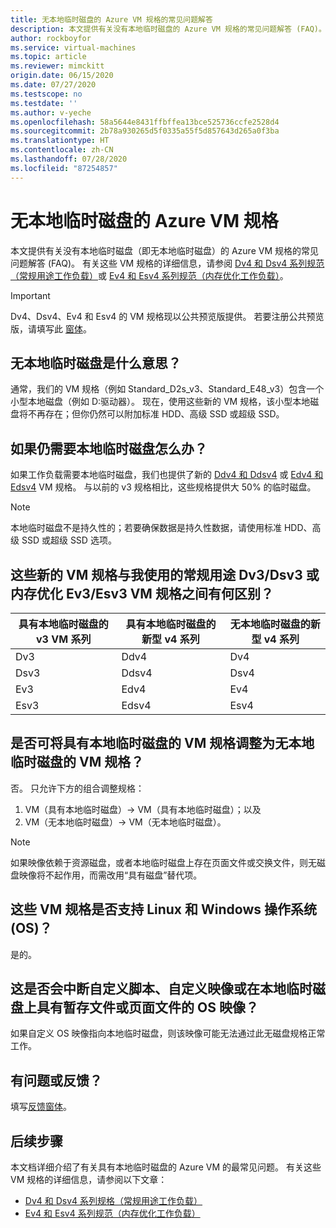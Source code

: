 ```yaml
---
title: 无本地临时磁盘的 Azure VM 规格的常见问题解答
description: 本文提供有关没有本地临时磁盘的 Azure VM 规格的常见问题解答 (FAQ)。
author: rockboyfor
ms.service: virtual-machines
ms.topic: article
ms.reviewer: mimckitt
origin.date: 06/15/2020
ms.date: 07/27/2020
ms.testscope: no
ms.testdate: ''
ms.author: v-yeche
ms.openlocfilehash: 58a5644e8431ffbffea13bce525736ccfe2528d4
ms.sourcegitcommit: 2b78a930265d5f0335a55f5d857643d265a0f3ba
ms.translationtype: HT
ms.contentlocale: zh-CN
ms.lasthandoff: 07/28/2020
ms.locfileid: "87254857"
---
```

<!--Pending GA on Q3 2020, only be suitable for China East 2 site-->
<!--RELEASE BEFORE CONFIRME AND BE CAREFULLY-->
# <a name="azure-vm-sizes-with-no-local-temporary-disk"></a>无本地临时磁盘的 Azure VM 规格 
本文提供有关没有本地临时磁盘（即无本地临时磁盘）的 Azure VM 规格的常见问题解答 (FAQ)。 有关这些 VM 规格的详细信息，请参阅 [Dv4 和 Dsv4 系列规范（常规用途工作负载）](dv4-dsv4-series.md)或 [Ev4 和 Esv4 系列规范（内存优化工作负载）](ev4-esv4-series.md)。

> [!IMPORTANT]
> Dv4、Dsv4、Ev4 和 Esv4 的 VM 规格现以公共预览版提供。 若要注册公共预览版，请填写此 [窗体](https://forms.office.com/Pages/ResponsePage.aspx?id=v4j5cvGGr0GRqy180BHbR_Y3toRKxchLjARedqtguBRURE1ZSkdDUzg1VzJDN0cwWUlKTkcyUlo5Mi4u)。 

## <a name="what-does-no-local-temp-disk-mean"></a>无本地临时磁盘是什么意思？ 
通常，我们的 VM 规格（例如 Standard_D2s_v3、Standard_E48_v3）包含一个小型本地磁盘（例如 D:驱动器）。 现在，使用这些新的 VM 规格，该小型本地磁盘将不再存在；但你仍然可以附加标准 HDD、高级 SSD 或超级 SSD。

## <a name="what-if-i-still-want-local-temp-disk"></a>如果仍需要本地临时磁盘怎么办？
如果工作负载需要本地临时磁盘，我们也提供了新的 [Ddv4 和 Ddsv4](ddv4-ddsv4-series.md) 或 [Edv4 和 Edsv4](edv4-edsv4-series.md) VM 规格。 与以前的 v3 规格相比，这些规格提供大 50% 的临时磁盘。

> [!NOTE]
> 本地临时磁盘不是持久性的；若要确保数据是持久性数据，请使用标准 HDD、高级 SSD 或超级 SSD 选项。 

## <a name="what-are-the-differences-between-these-new-vm-sizes-and-the-general-purpose-dv3dsv3-or-the-memory-optimized-ev3esv3-vm-sizes-that-i-am-used-to"></a>这些新的 VM 规格与我使用的常规用途 Dv3/Dsv3 或内存优化 Ev3/Esv3 VM 规格之间有何区别？ 
| 具有本地临时磁盘的 v3 VM 系列   | 具有本地临时磁盘的新型 v4 系列 | 无本地临时磁盘的新型 v4 系列 |
|---|---|---|
| Dv3   | Ddv4 | Dv4 |
| Dsv3 | Ddsv4  | Dsv4 |
| Ev3   | Edv4  | Ev4 |
| Esv3 | Edsv4 |    Esv4 | 

## <a name="can-i-resize-a-vm-size-that-has-a-local-temp-disk-to-a-vm-size-with-no-local-temp-disk"></a>是否可将具有本地临时磁盘的 VM 规格调整为无本地临时磁盘的 VM 规格？  
否。 只允许下方的组合调整规格： 

1. VM（具有本地临时磁盘）-> VM（具有本地临时磁盘）；以及 
2. VM（无本地临时磁盘）-> VM（无本地临时磁盘）。 

> [!NOTE]
> 如果映像依赖于资源磁盘，或者本地临时磁盘上存在页面文件或交换文件，则无磁盘映像将不起作用，而需改用“具有磁盘”替代项。 

## <a name="do-these-vm-sizes-support-both-linux-and-windows-operating-systems-os"></a>这些 VM 规格是否支持 Linux 和 Windows 操作系统 (OS)？
是的。

## <a name="will-this-break-my-custom-scripts-custom-images-or-os-images-that-have-scratch-files-or-page-files-on-a-local-temp-disk"></a>这是否会中断自定义脚本、自定义映像或在本地临时磁盘上具有暂存文件或页面文件的 OS 映像？
如果自定义 OS 映像指向本地临时磁盘，则该映像可能无法通过此无磁盘规格正常工作。

## <a name="have-questions-or-feedback"></a>有问题或反馈？
填写[反馈窗体]( https://forms.office.com/Pages/ResponsePage.aspx?id=v4j5cvGGr0GRqy180BHbR_Y3toRKxchLjARedqtguBRUMzdCQkw0OVVRTldFUUtXSTlLQVBPUkVHSy4u)。 

## <a name="next-steps"></a>后续步骤 
本文档详细介绍了有关具有本地临时磁盘的 Azure VM 的最常见问题。 有关这些 VM 规格的详细信息，请参阅以下文章：

- [Dv4 和 Dsv4 系列规格（常规用途工作负载）](dv4-dsv4-series.md)
- [Ev4 和 Esv4 系列规范（内存优化工作负载）](ev4-esv4-series.md)

<!-- Update_Description: new article about azure vms no temp disk -->
<!--NEW.date: 07/27/2020-->